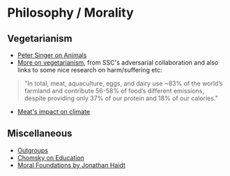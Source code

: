 # Philosophy / Morality

## Vegetarianism
- [Peter Singer on Animals](http://faculty.webster.edu/corbetre/philosophy/animals/singer-text.html)
- [More on vegetarianism](https://slatestarcodex.com/2019/12/11/acc-is-eating-meat-a-net-harm/),
  from SSC's adversarial collaboration and also links to some nice research on
  harm/suffering etc:
> "In total, meat, aquaculture, eggs, and dairy use ~83% of the world’s farmland
> and contribute 56-58% of food’s different emissions, despite providing only
> 37% of our protein and 18% of our calories."
- [Meat's impact on climate](https://arstechnica.com/science/2018/12/oh-sorry-is-eating-meat-bad-for-the-planet-i-didnt-know)

## Miscellaneous
- [Outgroups](https://slatestarcodex.com/2014/09/30/i-can-tolerate-anything-except-the-outgroup)
- [Chomsky on Education](https://chomsky.info/warfare02)
- [Moral Foundations by Jonathan Haidt](http://www.moralfoundations.org)

